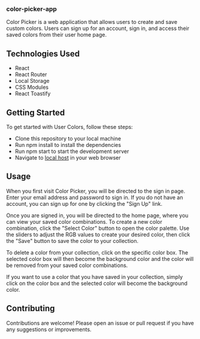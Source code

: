 ### color-picker-app

Color Picker is a web application that allows users to create and save custom colors. Users can sign up for an account, sign in, and access their saved colors from their user home page.


## Technologies Used

- React
- React Router
- Local Storage
- CSS Modules
- React Toastify


## Getting Started
To get started with User Colors, follow these steps:

- Clone this repository to your local machine
- Run npm install to install the dependencies
- Run npm start to start the development server
- Navigate to [local host](http://localhost:3000) in your web browser


## Usage
When you first visit Color Picker, you will be directed to the sign in page. Enter your email address and password to sign in. If you do not have an account, you can sign up for one by clicking the "Sign Up" link.

Once you are signed in, you will be directed to the home page, where you can view your saved color combinations. To create a new color combination, click the "Select Color" button to open the color palette. Use the sliders to adjust the RGB values to create your desired color, then click the "Save" button to save the color to your collection.

To delete a color from your collection, click on the specific color box. The selected color box will then become the background color and the color will be removed from your saved color combinations.

If you want to use a color that you have saved in your collection, simply click on the color box and the selected color will become the background color.


## Contributing
Contributions are welcome! Please open an issue or pull request if you have any suggestions or improvements.
